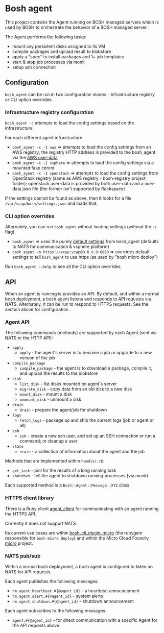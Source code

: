 # Bosh agent

This project contains the Agent running on BOSH managed servers which is used by BOSH to orchestrate the behavior of a BOSH managed server.

The Agent performs the following tasks:

* mount any persistent disks assigned to its VM
* compile packages and upload result to blobstore
* apply a "spec" to install packages and 1+ job templates
* start & stop job processes via monit
* setup ssh connection

## Configuration

`bosh_agent` can be run in two configuration modes - infrastructure registry or CLI option overrides.

### Infrastructure registry configuration

`bosh_agent -c` attempts to load the config settings based on the infrastructure

For each different agent infrastructure:

* `bosh_agent -c -I aws` => attempts to load the config settings from an AWS registry; the registry HTTP address is provided to the bosh_agent via the [AWS user-data](https://github.com/cloudfoundry/bosh/blob/master/bosh_aws_cpi/lib/cloud/aws/instance_manager.rb#L159-L166)
* `bosh_agent -c -I vsphere` => attempts to load the config settings via a mounted fake cdrom
* `bosh_agent -c -I openstack`  => attempts to load the config settings from OpenStack registry (same as AWS registry - bosh-registry project folder); openstack user-data is provided by both user-data and a user-data.json file (the former isn't supported by Rackspace)

If the settings cannot be found as above, then it looks for a file `/var/vcap/bosh/settings.json` and loads that.

### CLI option overrides

Alternately, you can run `bosh_agent` without loading settings (without the `-c` flag).

* `bosh_agent` => uses the purely [default settings](https://github.com/cloudfoundry/bosh/blob/master/bosh_agent/bosh_agent#L9-22) from bosh_agent (defaults to NATS for communication & vsphere platform)
* `bosh_agent -n https://vcap:vcap@0.0.0.0:6868` => overrides default settings to tell `bosh_agent` to use https (as used by "bosh micro deploy")

Run `bosh_agent --help` to see all the CLI option overrides.

## API

When an agent is running is provides an API. By default, and within a normal bosh deployment, a bosh agent listens and responds to API requests via NATS. Alternately, it can be run to respond to HTTPS requests. See the section above for configuration.

### Agent API

The following commands (methods) are supported by each Agent (sent via NATS or the HTTP API):

* `apply`
  * `apply` - the agent's server is to become a job or upgrade to a new version of the job
* `compile_package`
  * `compile_package` - the agent is to download a package, compile it, and upload the results to the blobstore
* `disk`
  * `list_disk` - list disks mounted on agent's server
  * `migrate_disk` - copy data from an old disk to a new disk
  * `mount_disk` - mount a disk
  * `unmount_disk` - unmount a disk
* `drain`
  * `drain` - prepare the agent/job for shutdown
* `logs`
  * `fetch_logs` - package up and ship the current logs (job or agent or all)
* `ssh`
  * `ssh` - create a new ssh user, and set up an SSH connection or run a command; or cleanup a user
* `state`
  * `state` - a collection of information about the agent and the job

Methods that are implemented within `handler.rb`:

* `get_task` - poll for the results of a long running task
* `shutdown` - tell the agent to shutdown running processes (via monit)

Each supported method is a `Bosh::Agent::Message::XYZ` class.

### HTTPS client library

There is a Ruby client [agent_client](https://github.com/cloudfoundry/bosh/tree/master/agent_client) for communicating with an agent running the HTTPS API.

Currently it does not support NATS.

Its current use cases are within [bosh_cli_plugin_micro](https://github.com/cloudfoundry/bosh/tree/master/bosh_cli_plugin_micro) (the rubygem responsible for `bosh micro deploy`) and within the Micro Cloud Foundry [micro](https://github.com/cloudfoundry/micro) project.

### NATS pub/sub

Within a normal bosh deployment, a bosh agent is configured to listen on NATS for API requests.

Each agent publishes the following messages:

* `hm.agent.heartbeat.#{@agent_id}` - a heartbeat announcement
* `hm.agent.alert.#{@agent_id}` - system alerts
* `hm.agent.shutdown.#{@agent_id}` - shutdown announcement

Each agent subscribes to the following messages:

* `agent.#{@agent_id}` - for direct communication with a specific Agent for the API requests above.

